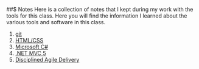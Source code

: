 ##$ Notes
Here is a collection of notes that I kept during my work with the tools for this class. Here you will find the information I learned about the various tools and software in this class.

1. [git](git/)
2. [HTML/CSS](html-css/)
3. [Microsoft C#](csharp/)
4. [.NET MVC 5](mvc/)
5. [Disciplined Agile Delivery](dad/)
